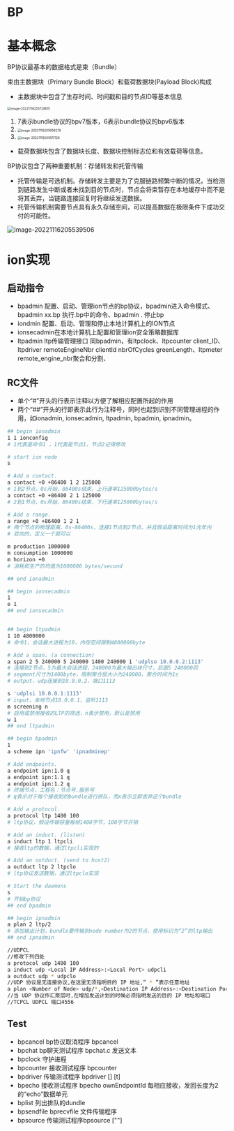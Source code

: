 # BP

# 基本概念

BP协议最基本的数据格式是束（Bundle）

束由主数据块（Primary Bundle Block）和载荷数据块(Payload Block)构成

- 主数据块中包含了生存时间、时间戳和目的节点ID等基本信息

<img src="C:\Users\15616\AppData\Roaming\Typora\typora-user-images\image-20221116205728815.png" alt="image-20221116205728815" style="zoom:50%;" />

1. 7表示bundle协议的bpv7版本，6表示bundle协议的bpv6版本
2. <img src="C:\Users\15616\AppData\Roaming\Typora\typora-user-images\image-20221116205858278.png" alt="image-20221116205858278" style="zoom:50%;" />
3. <img src="C:\Users\15616\AppData\Roaming\Typora\typora-user-images\image-20221116205917126.png" alt="image-20221116205917126" style="zoom:50%;" />

- 载荷数据块包含了数据块长度、数据块控制标志位和有效载荷等信息。

BP协议包含了两种重要机制：存储转发和托管传输

- 托管传输是可选机制。存储转发主要是为了克服链路频繁中断的情况，当检测到链路发生中断或者未找到目的节点时，节点会将束暂存在本地缓存中而不是将其丢弃，当链路连接回复时将继续发送数据。
- 托管传输机制需要节点具有永久存储空间，可以提高数据在极限条件下成功交付的可能性。

![image-20221116205539506](C:\Users\15616\AppData\Roaming\Typora\typora-user-images\image-20221116205539506.png)



# ion实现

## 启动指令

- bpadmin 配置、启动、管理ion节点的bp协议，bpadmin进入命令模式、bpadmin xx.bp 执行.bp中的命令、bpadmin . 停止bp
- iondmin 配置、启动、管理和停止本地计算机上的ION节点
- ionsecadmin在本地计算机上配置和管理ion安全策略数据库
- ltpadmin ltp传输管理接口 同bpadmin，有ltpclock、ltpcounter client_ID、ltpdriver remoteEngineNbr clientId nbrOfCycles greenLength、ltpmeter remote_engine_nbr聚合和分割、

## RC文件

- 单个“#”开头的行表示注释以方便了解相应配置所起的作用
- 两个“##”开头的行即表示此行为注释号，同时也起到识别不同管理进程的作用，如ionadmin, ionsecadmin, ltpadmin, bpadmin, ipnadmin。

```bash
## begin ionadmin 
1 1 ionconfig
# 1代表是命令1 ，1代表是节点1，节点2记得修改

# start ion node
s

# Add a contact.
a contact +0 +86400 1 2 125000
# 1到2节点，0s开始，86400s结束，上行速率125000bytes/s
a contact +0 +86400 2 1 125000
# 2到1节点，0s开始，86400s结束，下行速率125000bytes/s

# Add a range.
a range +0 +86400 1 2 1
# 两个节点的物理距离，0s-86400s，连接1节点到2节点，并且假设距离时间为1光年内
# 双向的，定义一个就可以

m production 1000000
m consumption 1000000
m horizon +0 
# 消耗和生产的均值为1000000 bytes/second

## end ionadmin 

## begin ionsecadmin
1  
e 1  
## end ionsecadmin 


## begin ltpadmin 
1 10 4800000
# 命令1，会话最大进程为10，内存空间限制4800000byte

# Add a span. (a connection) 
a span 2 5 240000 5 240000 1400 240000 1 'udplso 10.0.0.2:1113' 
# 连接到2节点，5为最大会话进程，240000为最大输出块尺寸，后面5 240000同
# segment尺寸为1400byte，限制聚合层大小为240000，聚合时间为1s
# output，udp连接到10.0.0.2，端口1113

s 'udplsi 10.0.0.1:1113'
# input，本地节点10.0.0.1，监听1113
m screening n  
# 启用或禁用接收的LTP的筛选，n表示禁用，默认是禁用
w 1  
## end ltpadmin 

## begin bpadmin 
1 
a scheme ipn 'ipnfw' 'ipnadminep'

# Add endpoints.
a endpoint ipn:1.0 q
a endpoint ipn:1.1 q
a endpoint ipn:1.2 q
# 终端节点，工程名：节点号.服务号
# q表示对于每个接收到的bundle进行排队，而x表示立即丢弃这个bundle

# Add a protocol.
a protocol ltp 1400 100
# ltp协议，假设传输容量每帧1400字节，100字节开销

# Add an induct. (listen)
a induct ltp 1 ltpcli
# 接收ltp的数据，通过ltpcli实现的

# Add an outduct. (send to host2)
a outduct ltp 2 ltpclo
# ltp协议发送数据，通过ltpclo实现

# Start the daemons
s
# 开始bp协议
## end bpadmin 

## begin ipnadmin 
a plan 2 ltp/2
# 添加输出计划，bundle要传输到node number为2的节点，使用标识为“2”的ltp输出
## end ipnadmin

//UDPCL
//修改下列四处
a protocol udp 1400 100
a induct udp <Local IP Address>:<Local Port> udpcli
a outduct udp * udpclo
//UDP 协议是无连接协议,在这里无须指明目的 IP 地址,“ * ”表示任意地址
a plan <Number of Node> udp/*,<Destination IP Address>:<Destination Port>
//当 UDP 协议作汇聚层时,在增加发送计划的时候必须指明发送的目的 IP 地址和端口
//TCPCL UDPCL 端口4556
```

## Test

- bpcancel bp协议取消程序   bpcancel <source EID> <creation seconds> <creation count> <fragment offset> <fragment length>
- bpchat bp聊天测试程序 bpchat.c <source EID> <dest EID>发送文本
- bpclock 守护进程
- bpcounter 接收测试程序 bpcounter <own endpoint ID>
- bpdriver 传输测试程序 bpdriver <number of cycles> <own endpoint ID> <destination endpoint ID> [<payload size>] [t<Bundle TTL>]
- bpecho 接收测试程序 bpecho ownEndpointId 每相应接收，发回长度为2的“echo”数据单元
- bplist 列出排队的dundle
- bpsendfile bprecvfile 文件传输程序
- bpsource 传输测试程序bpsource<destination endpoint ID> ["<text>"]